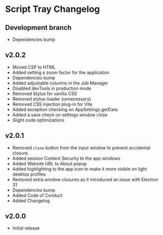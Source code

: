 # Script Tray Changelog

## Development branch
  - Dependencies bump

## v2.0.2
  - Moved CSP to HTML
  - Added setting a zoom factor for the application
  - Dependencies bump
  - Added adjustable columns in the Job Manager
  - Disabled devTools in production mode
  - Removed Stylus for vanilla CSS
  - Removed stylus-loader (unnecessary)
  - Removed CSS injection plug-in for Vite
  - Added exception checking on AppSettings.getData
  - Added a save check on settings window close
  - Slight code optimizations

## v2.0.1
  - Removed `close` button from the input window to prevent accidental closure.
  - Added session Content Security to the app windows
  - Added Website URL to About popup
  - Added highlighting to the app icon to make it more visible on light desktop profiles
  - Removed extra window closures as it introduced an issue with Electron 31
  - Dependencies bump
  - Added Code of Conduct
  - Added Changelog

## v2.0.0
  - Initial release
